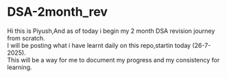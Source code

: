 # DSA-2month_rev
Hi this is Piyush,And as of today i begin my 2 month DSA revision journey from scratch.<br>
I will be posting what i have learnt daily on this repo,startin today (26-7-2025).<br>
This will be a way for me to document my progress and my consistency for learning.
